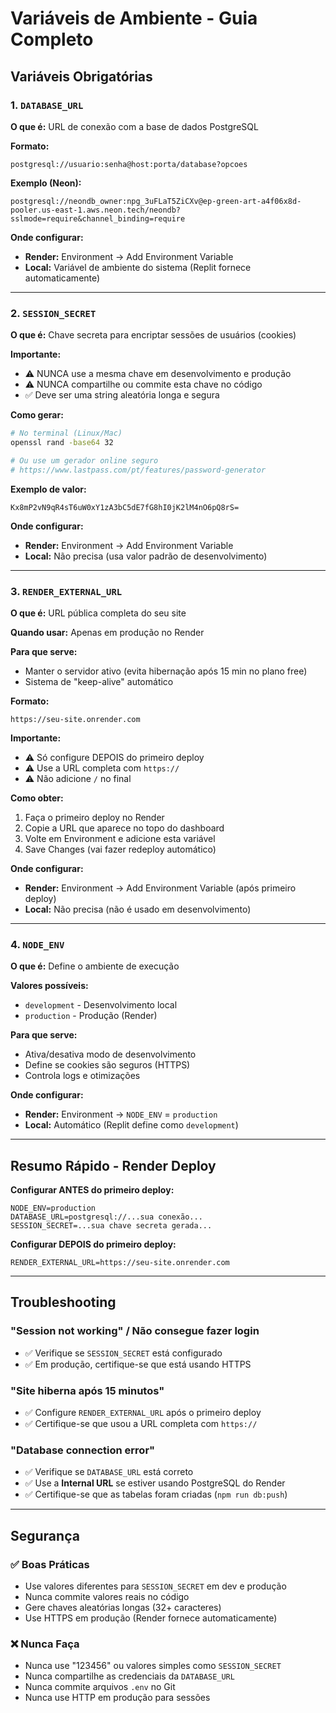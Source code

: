 # Variáveis de Ambiente - Guia Completo

## Variáveis Obrigatórias

### 1. `DATABASE_URL`
**O que é:** URL de conexão com a base de dados PostgreSQL

**Formato:**
```
postgresql://usuario:senha@host:porta/database?opcoes
```

**Exemplo (Neon):**
```
postgresql://neondb_owner:npg_3uFLaT5ZiCXv@ep-green-art-a4f06x8d-pooler.us-east-1.aws.neon.tech/neondb?sslmode=require&channel_binding=require
```

**Onde configurar:**
- **Render:** Environment → Add Environment Variable
- **Local:** Variável de ambiente do sistema (Replit fornece automaticamente)

---

### 2. `SESSION_SECRET`
**O que é:** Chave secreta para encriptar sessões de usuários (cookies)

**Importante:** 
- ⚠️ NUNCA use a mesma chave em desenvolvimento e produção
- ⚠️ NUNCA compartilhe ou commite esta chave no código
- ✅ Deve ser uma string aleatória longa e segura

**Como gerar:**
```bash
# No terminal (Linux/Mac)
openssl rand -base64 32

# Ou use um gerador online seguro
# https://www.lastpass.com/pt/features/password-generator
```

**Exemplo de valor:**
```
Kx8mP2vN9qR4sT6uW0xY1zA3bC5dE7fG8hI0jK2lM4nO6pQ8rS=
```

**Onde configurar:**
- **Render:** Environment → Add Environment Variable
- **Local:** Não precisa (usa valor padrão de desenvolvimento)

---

### 3. `RENDER_EXTERNAL_URL`
**O que é:** URL pública completa do seu site

**Quando usar:** Apenas em produção no Render

**Para que serve:**
- Manter o servidor ativo (evita hibernação após 15 min no plano free)
- Sistema de "keep-alive" automático

**Formato:**
```
https://seu-site.onrender.com
```

**Importante:**
- ⚠️ Só configure DEPOIS do primeiro deploy
- ⚠️ Use a URL completa com `https://`
- ⚠️ Não adicione `/` no final

**Como obter:**
1. Faça o primeiro deploy no Render
2. Copie a URL que aparece no topo do dashboard
3. Volte em Environment e adicione esta variável
4. Save Changes (vai fazer redeploy automático)

**Onde configurar:**
- **Render:** Environment → Add Environment Variable (após primeiro deploy)
- **Local:** Não precisa (não é usado em desenvolvimento)

---

### 4. `NODE_ENV`
**O que é:** Define o ambiente de execução

**Valores possíveis:**
- `development` - Desenvolvimento local
- `production` - Produção (Render)

**Para que serve:**
- Ativa/desativa modo de desenvolvimento
- Define se cookies são seguros (HTTPS)
- Controla logs e otimizações

**Onde configurar:**
- **Render:** Environment → `NODE_ENV` = `production`
- **Local:** Automático (Replit define como `development`)

---

## Resumo Rápido - Render Deploy

**Configurar ANTES do primeiro deploy:**
```env
NODE_ENV=production
DATABASE_URL=postgresql://...sua conexão...
SESSION_SECRET=...sua chave secreta gerada...
```

**Configurar DEPOIS do primeiro deploy:**
```env
RENDER_EXTERNAL_URL=https://seu-site.onrender.com
```

---

## Troubleshooting

### "Session not working" / Não consegue fazer login
- ✅ Verifique se `SESSION_SECRET` está configurado
- ✅ Em produção, certifique-se que está usando HTTPS

### "Site hiberna após 15 minutos"
- ✅ Configure `RENDER_EXTERNAL_URL` após o primeiro deploy
- ✅ Certifique-se que usou a URL completa com `https://`

### "Database connection error"
- ✅ Verifique se `DATABASE_URL` está correto
- ✅ Use a **Internal URL** se estiver usando PostgreSQL do Render
- ✅ Certifique-se que as tabelas foram criadas (`npm run db:push`)

---

## Segurança

### ✅ Boas Práticas
- Use valores diferentes para `SESSION_SECRET` em dev e produção
- Nunca commite valores reais no código
- Gere chaves aleatórias longas (32+ caracteres)
- Use HTTPS em produção (Render fornece automaticamente)

### ❌ Nunca Faça
- Nunca use "123456" ou valores simples como `SESSION_SECRET`
- Nunca compartilhe as credenciais da `DATABASE_URL`
- Nunca commite arquivos `.env` no Git
- Nunca use HTTP em produção para sessões
